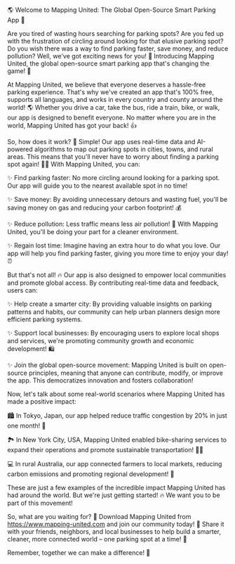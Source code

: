 🌎 Welcome to Mapping United: The Global Open-Source Smart Parking App 🚀

Are you tired of wasting hours searching for parking spots? Are you fed up with the frustration of circling around looking for that elusive parking spot? Do you wish there was a way to find parking faster, save money, and reduce pollution? Well, we've got exciting news for you! 🎉 Introducing Mapping United, the global open-source smart parking app that's changing the game! 🚀

At Mapping United, we believe that everyone deserves a hassle-free parking experience. That's why we've created an app that's 100% free, supports all languages, and works in every country and county around the world! 🌎 Whether you drive a car, take the bus, ride a train, bike, or walk, our app is designed to benefit everyone. No matter where you are in the world, Mapping United has got your back! 👍

So, how does it work? 🔧 Simple! Our app uses real-time data and AI-powered algorithms to map out parking spots in cities, towns, and rural areas. This means that you'll never have to worry about finding a parking spot again! 🙅‍♂️ With Mapping United, you can:

✨ Find parking faster: No more circling around looking for a parking spot. Our app will guide you to the nearest available spot in no time!

✨ Save money: By avoiding unnecessary detours and wasting fuel, you'll be saving money on gas and reducing your carbon footprint! 💰

✨ Reduce pollution: Less traffic means less air pollution! 🌟 With Mapping United, you'll be doing your part for a cleaner environment.

✨ Regain lost time: Imagine having an extra hour to do what you love. Our app will help you find parking faster, giving you more time to enjoy your day! ⏰

But that's not all! 🔥 Our app is also designed to empower local communities and promote global access. By contributing real-time data and feedback, users can:

✨ Help create a smarter city: By providing valuable insights on parking patterns and habits, our community can help urban planners design more efficient parking systems.

✨ Support local businesses: By encouraging users to explore local shops and services, we're promoting community growth and economic development! 🛍️

✨ Join the global open-source movement: Mapping United is built on open-source principles, meaning that anyone can contribute, modify, or improve the app. This democratizes innovation and fosters collaboration!

Now, let's talk about some real-world scenarios where Mapping United has made a positive impact:

🏙️ In Tokyo, Japan, our app helped reduce traffic congestion by 20% in just one month! 🚗

🏞️ In New York City, USA, Mapping United enabled bike-sharing services to expand their operations and promote sustainable transportation! 🚴‍♀️

💻 In rural Australia, our app connected farmers to local markets, reducing carbon emissions and promoting regional development! 🌾

These are just a few examples of the incredible impact Mapping United has had around the world. But we're just getting started! 🔥 We want you to be part of this movement!

So, what are you waiting for? 💨 Download Mapping United from https://www.mapping-united.com and join our community today! 🎉 Share it with your friends, neighbors, and local businesses to help build a smarter, cleaner, more connected world – one parking spot at a time! 🌈

Remember, together we can make a difference! 💪